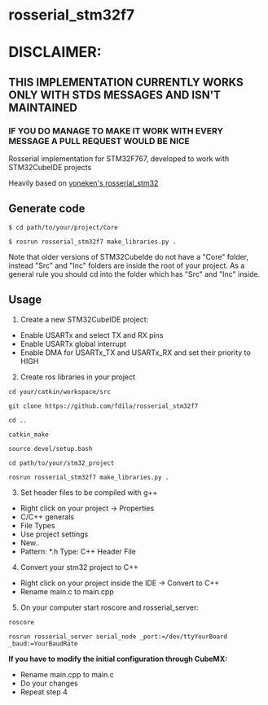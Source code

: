 # rosserial_stm32f7

# DISCLAIMER: 
## THIS IMPLEMENTATION CURRENTLY WORKS ONLY WITH STDS MESSAGES AND ISN'T MAINTAINED 
### IF YOU DO MANAGE TO MAKE IT WORK WITH EVERY MESSAGE A PULL REQUEST WOULD BE NICE


Rosserial implementation for STM32F767, developed to work with STM32CubeIDE projects

Heavily based on [yoneken's rosserial_stm32](https://github.com/yoneken/rosserial_stm32)

## Generate code
```
$ cd path/to/your/project/Core

$ rosrun rosserial_stm32f7 make_libraries.py .
```

Note that older versions of STM32CubeIde do not have a "Core" folder, instead "Src" and "Inc" folders are inside the root of your project.
As a general rule you should cd into the folder which has "Src" and "Inc" inside.

## Usage
1. Create a new STM32CubeIDE project:
  * Enable USARTx and select TX and RX pins
  * Enable USARTx global interrupt
  * Enable DMA for USARTx_TX and USARTx_RX and set their priority to HIGH

2. Create ros libraries in your project
```
cd your/catkin/workspace/src
```
```
git clone https://github.com/fdila/rosserial_stm32f7
```
```
cd ..
```
```
catkin_make
```
```
source devel/setup.bash
```
```
cd path/to/your/stm32_project
```
```
rosrun rosserial_stm32f7 make_libraries.py .
```
3. Set header files to be compiled with g++
  * Right click on your project -> Properties
  * C/C++ generals
  * File Types
  * Use project settings
  * New..
  * Pattern: *.h     Type: C++ Header File

4. Convert your stm32 project to C++
  * Right click on your project inside the IDE -> Convert to C++
  * Rename main.c to main.cpp
  
5. On your computer start roscore and rosserial_server:
```
roscore
```
```
rosrun rosserial_server serial_node _port:=/dev/ttyYourBoard _baud:=YourBaudRate
```


**If you have to modify the initial configuration through CubeMX:**
  * Rename main.cpp to main.c
  * Do your changes
  * Repeat step 4
